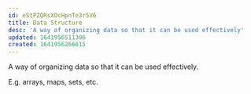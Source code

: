 ```yaml
---
id: eStPZQRsXOcHpnTe3r5V6
title: Data Structure
desc: 'A way of organizing data so that it can be used effectively'
updated: 1641956511306
created: 1641956266615
---
```


A way of organizing data so that it can be used effectively.

E.g. arrays, maps, sets, etc.